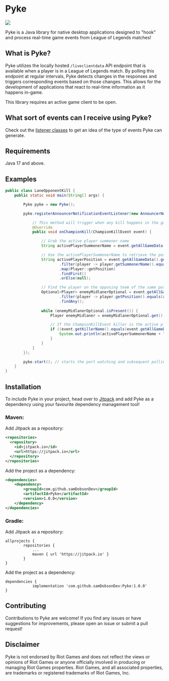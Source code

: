 # Pyke
[![](https://jitpack.io/v/samDobsonDev/Pyke.svg)](https://jitpack.io/#samDobsonDev/Pyke)

Pyke is a Java library for native desktop applications designed to "hook" and process real-time game events from League of Legends matches!

## What is Pyke?

Pyke utilizes the locally hosted `/liveclientdata` API endpoint that is available when a player is in a League of Legends match. By polling this endpoint at regular intervals, Pyke detects changes in the responses and triggers corresponding events based on those changes. This allows for the development of applications that react to real-time information as it happens in-game.

This library requires an active game client to be open.

## What sort of events can I receive using Pyke?

Check out the [listener classes](https://github.com/samDobsonDev/Pyke/tree/master/src/main/java/com/samdobsondev/pyke/api/listener) to get an idea of the type of events Pyke can generate.

## Requirements

Java 17 and above.

## Examples

```java
public class LaneOpponentKill {
    public static void main(String[] args) {

        Pyke pyke = new Pyke();

        pyke.registerAnnouncerNotificationEventListener(new AnnouncerNotificationEventListener() {

            // This method will trigger when any kill happens in the game
            @Override
            public void onChampionKill(ChampionKillEvent event) {

                // Grab the active player summoner name
                String activePlayerSummonerName = event.getAllGameData().getActivePlayer().getSummonerName();

                // Use the activePlayerSummonerName to retrieve the position of the active player (MID, TOP, etc..)
                String activePlayerPosition = event.getAllGameData().getAllPlayers().stream()
                        .filter(player -> player.getSummonerName().equals(activePlayerSummonerName))
                        .map(Player::getPosition)
                        .findFirst()
                        .orElse(null);

                // Find the player on the opposing team of the same position as the active player (lane opponent)
                Optional<Player> enemyMidlanerOptional = event.getAllGameData().getAllPlayers().stream()
                        .filter(player -> player.getPosition().equals(activePlayerPosition) && player.getTeam().equals("CHAOS"))
                        .findAny();
                
                while (enemyMidlanerOptional.isPresent()) {
                    Player enemyMidlaner = enemyMidlanerOptional.get();

                    // If the ChampionKillEvent killer is the active player, and the victim is the lane opponent...
                    if ((event.getKillerName().equals(event.getAllGameData().getActivePlayer().getSummonerName())) && event.getVictimName().equals(enemyMidlaner.getSummonerName())) {
                        System.out.println(activePlayerSummonerName + " killed their lane opponent!");
                    }
                }
            }
        });

        pyke.start(); // starts the port watching and subsequent polling of the /liveclientdata endpoint
    }
}
```

## Installation

To include Pyke in your project, head over to [Jitpack](https://jitpack.io/#samDobsonDev/Pyke/1.0.0) and add Pyke as a dependency using your favourite dependency management tool!

### Maven:

Add Jitpack as a repository:

```xml
<repositories>
  <repository>
    <id>jitpack.io</id>
    <url>https://jitpack.io</url>
  </repository>
</repositories>
```

Add the project as a dependency:

```xml
<dependencies>
	<dependency>
	    <groupId>com.github.samDobsonDev</groupId>
	    <artifactId>Pyke</artifactId>
	    <version>1.0.0</version>
	</dependency>
</dependencies>
```

### Gradle:

Add Jitpack as a repository:

```
allprojects {
		repositories {
			...
			maven { url 'https://jitpack.io' }
		}
}
```

Add the project as a dependency:

```
dependencies {
	        implementation 'com.github.samDobsonDev:Pyke:1.0.0'
}
```

## Contributing
Contributions to Pyke are welcome! If you find any issues or have suggestions for improvements, please open an issue or submit a pull request!

## Disclaimer
Pyke is not endorsed by Riot Games and does not reflect the views or opinions of Riot Games or anyone officially involved in producing or managing Riot Games properties. Riot Games, and all associated properties, are trademarks or registered trademarks of Riot Games, Inc.
